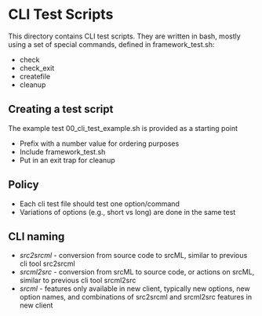 # CLI Test Scripts

This directory contains CLI test scripts. They are written in bash, mostly using a
set of special commands, defined in framework_test.sh:

* check
* check_exit
* createfile
* cleanup

## Creating a test script
The example test 00_cli_test_example.sh is provided as a starting point

* Prefix with a number value for ordering purposes
* Include framework_test.sh
* Put in an exit trap for cleanup

## Policy
* Each cli test file should test one option/command
* Variations of options (e.g., short vs long) are done in the same test

## CLI naming

* *src2srcml* - conversion from source code to srcML, similar to previous cli tool src2srcml
* *srcml2src* - conversion from srcML to source code, or actions on srcML, similar to previous cli tool srcml2src
* *srcml* - features only available in new client, typically new options, new option names, and combinations of src2srcml and srcml2src features in new client